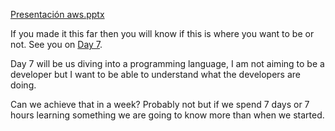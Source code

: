 







[Presentación   aws.pptx](https://github.com/MisDiasdeDevOps/AWS-001/files/8692047/Presentacion.aws.pptx)















If you made it this far then you will know if this is where you want to be or not. See you on [Day 7](day07.md). 

Day 7 will be us diving into a programming language, I am not aiming to be a developer but I want to be able to understand what the developers are doing. 

Can we achieve that in a week? Probably not but if we spend 7 days or 7 hours learning something we are going to know more than when we started.   
